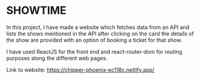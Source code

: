 # SHOWTIME

  In this project, I have made a website which fetches data from an API and lists the shows mentioned in the API after clicking on the card the details of the show are provided      with an option of booking a ticket for that show.

  I have used ReactJS for the front end and react-router-dom for routing purposes along the different web pages.

  Link to website: https://chipper-phoenix-ec118c.netlify.app/
